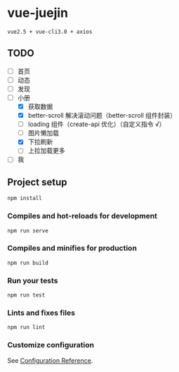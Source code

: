 # vue-juejin

    vue2.5 + vue-cli3.0 + axios

## TODO

- [ ] 首页
- [ ] 动态
- [ ] 发现
- [ ] 小册
    - [X] 获取数据
    - [X] better-scroll 解决滚动问题（better-scroll 组件封装）
    - [ ] loading 组件（create-api 优化）（自定义指令 √）
    - [ ] 图片懒加载
    - [X] 下拉刷新
    - [ ] 上拉加载更多
- [ ] 我

## Project setup
```
npm install
```

### Compiles and hot-reloads for development
```
npm run serve
```

### Compiles and minifies for production
```
npm run build
```

### Run your tests
```
npm run test
```

### Lints and fixes files
```
npm run lint
```

### Customize configuration
See [Configuration Reference](https://cli.vuejs.org/config/).
